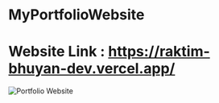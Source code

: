 # MyPortfolioWebsite
# Website Link : https://raktim-bhuyan-dev.vercel.app/
![Portfolio Website](https://github.com/Raktim-Bhuyan/MyPortfolioWebsite/assets/87324609/79046aae-fbd0-45c1-8019-fec90db7e1a2)
